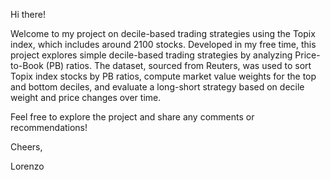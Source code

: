Hi there!

Welcome to my project on decile-based trading strategies using the Topix index, which includes around 2100 stocks. Developed in my free time, this project explores simple decile-based trading strategies by analyzing Price-to-Book (PB) ratios. The dataset, sourced from Reuters, was used to sort Topix index stocks by PB ratios, compute market value weights for the top and bottom deciles, and evaluate a long-short strategy based on decile weight and price changes over time.

Feel free to explore the project and share any comments or recommendations!

Cheers,

Lorenzo

